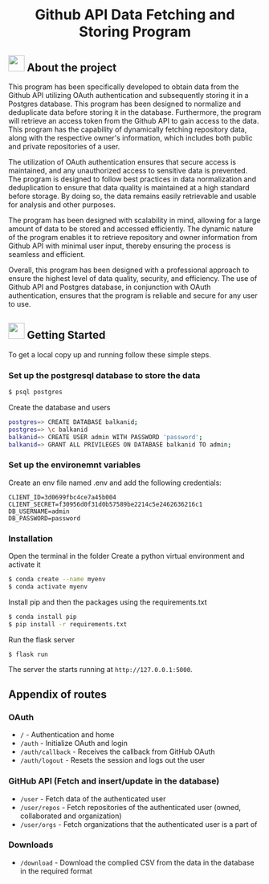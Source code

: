 <h1 align="center">Github API Data Fetching and Storing Program</h1>

## <img src="https://openclipart.org/download/307315/1538154643.svg" width="32" height="32"> About the project
This program has been specifically developed to obtain data from the Github API utilizing OAuth authentication and subsequently storing it in a Postgres database. This program has been designed to normalize and deduplicate data before storing it in the database. Furthermore, the program will retrieve an access token from the Github API to gain access to the data. This program has the capability of dynamically fetching repository data, along with the respective owner's information, which includes both public and private repositories of a user.

The utilization of OAuth authentication ensures that secure access is maintained, and any unauthorized access to sensitive data is prevented. The program is designed to follow best practices in data normalization and deduplication to ensure that data quality is maintained at a high standard before storage. By doing so, the data remains easily retrievable and usable for analysis and other purposes.

The program has been designed with scalability in mind, allowing for a large amount of data to be stored and accessed efficiently. The dynamic nature of the program enables it to retrieve repository and owner information from Github API with minimal user input, thereby ensuring the process is seamless and efficient.

Overall, this program has been designed with a professional approach to ensure the highest level of data quality, security, and efficiency. The use of Github API and Postgres database, in conjunction with OAuth authentication, ensures that the program is reliable and secure for any user to use.

## <img src="https://cdn.iconscout.com/icon/free/png-512/laptop-user-1-1179329.png" width="32" height="32"> Getting Started
To get a local copy up and running follow these simple steps.

### Set up the postgresql database to store the data
```bash
$ psql postgres
```
Create the database and users
```bash
postgres=> CREATE DATABASE balkanid;
postgres=> \c balkanid
balkanid=> CREATE USER admin WITH PASSWORD 'password';
balkanid=> GRANT ALL PRIVILEGES ON DATABASE balkanid TO admin;
```

### Set up the environemnt variables
Create an env file named .env and add the following credentials:
```
CLIENT_ID=3d0699fbc4ce7a45b004
CLIENT_SECRET=f30956d0f31d0b57589be2214c5e2462636216c1
DB_USERNAME=admin
DB_PASSWORD=password
```

### Installation
Open the terminal in the folder 
Create a python virtual environment and activate it
```bash 
$ conda create --name myenv
$ conda activate myenv
```
Install pip and then the packages using the requirements.txt
```bash
$ conda install pip
$ pip install -r requirements.txt
```
Run the flask server
```
$ flask run
```
The server the starts running at `http://127.0.0.1:5000`.

## Appendix of routes
### OAuth
- `/` - Authentication and home
- `/auth` - Initialize OAuth and login
- `/auth/callback` - Receives the callback from GitHub OAuth
- `/auth/logout` - Resets the session and logs out the user

### GitHub API (Fetch and insert/update in the database)
- `/user` - Fetch data of the authenticated user
- `/user/repos` - Fetch repositories of the authenticated user (owned, collaborated and organization)
- `/user/orgs` - Fetch organizations that the authenticated user is a part of

### Downloads
- `/download` - Download the complied CSV from the data in the database in the required format
